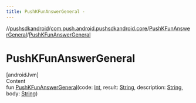 ```yaml
---
title: PushKFunAnswerGeneral -
---
```

//[pushsdkandroid](../../index.md)/[com.push.android.pushsdkandroid.core](../index.md)/[PushKFunAnswerGeneral](index.md)/[PushKFunAnswerGeneral](-push-k-fun-answer-general.md)



# PushKFunAnswerGeneral  
[androidJvm]  
Content  
fun [PushKFunAnswerGeneral](-push-k-fun-answer-general.md)(code: [Int](https://kotlinlang.org/api/latest/jvm/stdlib/kotlin/-int/index.html), result: [String](https://kotlinlang.org/api/latest/jvm/stdlib/kotlin/-string/index.html), description: [String](https://kotlinlang.org/api/latest/jvm/stdlib/kotlin/-string/index.html), body: [String](https://kotlinlang.org/api/latest/jvm/stdlib/kotlin/-string/index.html))  



